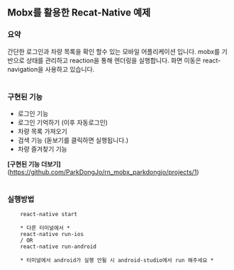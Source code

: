 ## Mobx를 활용한 Recat-Native 예제

### 요약
간단한 로그인과 차량 목록을 확인 할수 있는 모바일 어플리케이션 입니다.
mobx를 기반으로 상태를 관리하고 reaction을 통해 렌더링을 실행합니다.
화면 이동은 react-navigation을 사용하고 있습니다.
<br>
<br>
### 구현된 기능
- 로그인 기능
- 로그인 기억하기 (이후 자동로그인)
- 차량 목록 가져오기
- 검색 기능 (돋보기를 클릭하면 실행됩니다.)
- 차량 즐겨찾기 기능


__[구현된 기능 더보기]__(https://github.com/ParkDongJo/rn_mobx_parkdongjo/projects/1)
<br>
<br>
### 실행방법

        react-native start

        * 다른 터미널에서 *
        react-native run-ios
        / OR
        react-native run-android

        * 터미널에서 android가 실행 안될 시 android-studio에서 run 해주세요 *